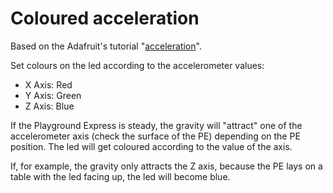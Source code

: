 # Coloured acceleration

Based on the Adafruit's tutorial "[acceleration](https://learn.adafruit.com/circuitpython-made-easy-on-circuit-playground-express/acceleration)".

Set colours on the led according to the accelerometer values:

- X Axis: Red
- Y Axis: Green
- Z Axis: Blue

If the Playground Express is steady, the gravity will "attract"
one of the accelerometer axis (check the surface of the PE)
depending on the PE position. The led will get coloured according
to the value of the axis.

If, for example, the gravity only attracts the Z axis, because
the PE lays on a table with the led facing up, the led will
become blue.
